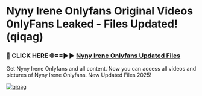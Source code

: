 # Nyny Irene Onlyfans Original Videos 0nlyFans Leaked - Files Updated! (qiqag)

<h3>🔴 CLICK HERE 🌐==►► <a href="https://tinyurl.com/ehrbuxhb" rel="nofollow">Nyny Irene Onlyfans Updated Files</a></h3>

Get Nyny Irene Onlyfans and all content. Now you can access all videos and pictures of Nyny Irene Onlyfans. New Updated Files 2025!

[![qiqag](https://i.imgur.com/lVYEuWS.gif)](https://tinyurl.com/ehrbuxhb)
